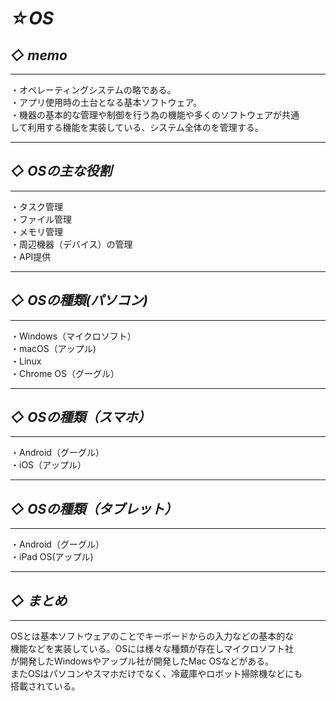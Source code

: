 #  *☆OS*

## *◇ memo*
___
・オペレーティングシステムの略である。  
・アプリ使用時の土台となる基本ソフトウェア。  
・機器の基本的な管理や制御を行う為の機能や多くのソフトウェアが共通  
 して利用する機能を実装している、システム全体のを管理する。  
 ___

## *◇ OSの主な役割*  
___
・タスク管理  
・ファイル管理  
・メモリ管理  
・周辺機器（デバイス）の管理  
・API提供  
___
## *◇ OSの種類(パソコン)*
___
・Windows（マイクロソフト）  
・macOS（アップル)  
・Linux  
・Chrome OS（グーグル）  
___
## *◇ OSの種類（スマホ）*
___
・Android（グーグル）  
・iOS（アップル）
___
## *◇ OSの種類（タブレット）*
___
・Android（グーグル）  
・iPad OS(アップル)  
___
## *◇ まとめ*
___
OSとは基本ソフトウェアのことでキーボードからの入力などの基本的な  
機能などを実装している。OSには様々な種類が存在しマイクロソフト社  
が開発したWindowsやアップル社が開発したMac OSなどがある。  
またOSはパソコンやスマホだけでなく、冷蔵庫やロボット掃除機などにも  
搭載されている。